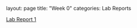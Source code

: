 layout: page
title: "Week 0"
categories: Lab Reports

[Lab Report 1](https://ijjones.github.io/cse15l-lab-reports/lab-report-1-week-0.html)
